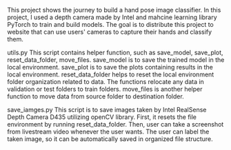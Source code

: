 This project shows the journey to build a hand pose image classifier. In this project, I used a depth camera made by Intel and mahcine learning library PyTorch to train and build models. The goal is to distribute this project to website that can use users' cameras to capture their hands and classify them.

utils.py
This script contains helper function, such as save_model, save_plot, reset_data_folder, move_files.
save_model is to save the trained model in the local environment.
save_plot is to save the plots containing results in the local environment.
reset_data_folder helps to reset the local environment folder organization related to data. The functions relocate any data in validation or test folders to train folders.
move_files is another helper function to move data from source folder to destination folder.

save_iamges.py
This script is to save images taken by Intel RealSense Depth Camera D435 utilizing openCV library.
First, it resets the file environment by running reset_data_folder.
Then, user can take a screenshot from livestream video whenever the user wants.
The user can label the taken image, so it can be automatically saved in organized file structure.